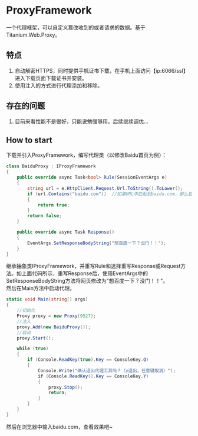 # ProxyFramework
一个代理框架，可以自定义篡改收到的或者请求的数据。基于Titanium.Web.Proxy。

## 特点
1. 自动解密HTTPS，同时提供手机证书下载，在手机上面访问【ip:6066/ssl】进入下载页面下载证书并安装。  
2. 使用注入的方式进行代理添加和移除。  

## 存在的问题
1. 目前来看性能不是很好，只能说勉强够用。后续继续调优...

## How to start
下载并引入ProxyFramework，编写代理类（以修改Baidu首页为例）：
``````csharp
class BaiduProxy : IProxyFramework
{
    public override async Task<bool> Rule(SessionEventArgs e)
    {
        string url = e.HttpClient.Request.Url.ToString().ToLower();
        if (url.Contains("baidu.com"))  //如果URL中匹配到baidu.com，那么启用修改
        {
            return true;
        }
        return false;
    }

    public override async Task Response()
    {
        EventArgs.SetResponseBodyString("想百度一下？没门！！");
    }
}
``````
继承抽象类IProxyFramework，并重写Rule和选择重写Response或Request方法。如上面代码所示，重写Response后，使用EventArgs中的SetResponseBodyString方法将网页修改为"想百度一下？没门！！"。  
然后在Main方法中启动代理。
```csharp
static void Main(string[] args)
{
    //初始化
    Proxy proxy = new Proxy(9527);
    //注入
    proxy.Add(new BaiduProxy());
    //启动
    proxy.Start();

    while (true)
    {
        if (Console.ReadKey(true).Key == ConsoleKey.Q)
        {
            Console.Write("确认退出代理工具吗？（y退出，任意键取消）");
            if (Console.ReadKey().Key == ConsoleKey.Y)
            {
                proxy.Stop();
                return;
            }
        }
    }
}
```
然后在浏览器中输入baidu.com，查看效果吧~


